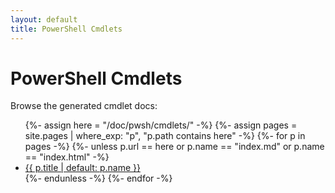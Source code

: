 ```yaml
---
layout: default
title: PowerShell Cmdlets
---
```


# PowerShell Cmdlets

Browse the generated cmdlet docs:

<ul>
{%- assign here = "/doc/pwsh/cmdlets/" -%}
{%- assign pages = site.pages | where_exp: "p", "p.path contains here" -%}
{%- for p in pages -%}
  {%- unless p.url == here or p.name == "index.md" or p.name == "index.html" -%}
  <li><a href="{{ p.url | relative_url }}">{{ p.title | default: p.name }}</a></li>
  {%- endunless -%}
{%- endfor -%}
</ul>
